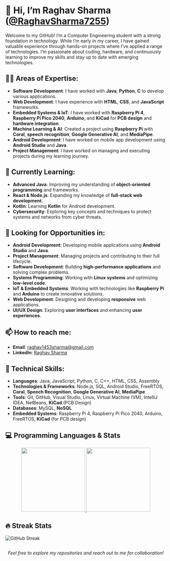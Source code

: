 # 👋 Hi, I’m **Raghav Sharma** ([@RaghavSharma7255](https://github.com/RaghavSharma7255))

Welcome to my GitHub! I’m a Computer Engineering student with a strong foundation in technology. While I’m early in my career, I have gained valuable experience through hands-on projects where I’ve applied a range of technologies. I’m passionate about coding, hardware, and continuously learning to improve my skills and stay up to date with emerging technologies.
## 👨‍💻 Areas of Expertise:
- **Software Development**: I have worked with **Java**, **Python**, **C** to develop various applications.
- **Web Development**: I have experience with **HTML**, **CSS**, and **JavaScript** frameworks.
- **Embedded Systems & IoT**: I have worked with **Raspberry Pi 4**, **Raspberry Pi Pico 2040**, **Arduino**, and **KiCad** for **PCB design** and **hardware integration**.
- **Machine Learning & AI**: Created a project using **Raspberry Pi** with **Coral**, **speech recognition**, **Google Generative AI**, and **MediaPipe**.
- **Android Development**: I have worked on mobile app development using **Android Studio** and **Java**.
- **Project Management**: I have worked on managing and executing projects during my learning journey.

## 🌱 Currently Learning:
- **Advanced Java**: Improving my understanding of **object-oriented programming** and frameworks.
- **React & Node.js**: Expanding my knowledge of **full-stack web development**.
- **Kotlin**: Learning **Kotlin** for Android development.
- **Cybersecurity**: Exploring key concepts and techniques to protect systems and networks from cyber threats.

## 💼 Looking for Opportunities in:
- **Android Development**: Developing mobile applications using **Android Studio** and **Java**.
- **Project Management**: Managing projects and contributing to their full lifecycle.
- **Software Development**: Building **high-performance applications** and solving complex problems.
- **Systems Programming**: Working with **Linux systems** and optimizing **low-level code**.
- **IoT & Embedded Systems**: Working with technologies like **Raspberry Pi** and **Arduino** to create innovative solutions.
- **Web Development**: Designing and developing **responsive** web applications.
- **UI/UX Design**: Exploring **user interfaces** and enhancing **user experiences**.

## 📫 How to reach me:
- **Email**: [raghav1453sharma@gmail.com](mailto:raghav1453sharma@gmail.com)
- **LinkedIn**: [Raghav Sharma](https://www.linkedin.com/in/raghav-sharma-a339aa248)

## 🔧 Technical Skills:
- **Languages**: Java, JavaScript, Python, C, C++, HTML, CSS, Assembly
- **Technologies & Frameworks**: Node.js, SQL, Android Studio, FreeRTOS, **Coral**, **Speech Recognition**, **Google Generative AI**, **MediaPipe**
- **Tools**: Git, GitHub, Visual Studio, Linux, Virtual Machine (VM), IntelliJ IDEA, NetBeans, **KiCad** (PCB Design)
- **Databases**: MySQL, **NoSQL**
- **Embedded Systems**: Raspberry Pi 4, Raspberry Pi Pico 2040, Arduino, FreeRTOS, **KiCad** (for PCB design)

  
## 💻 Programming Languages & Stats
<!-- Display Stats and Languages Side by Side -->
<p align="center">
  <a href="https://github.com/raghavsharma7255/github-readme-stats">
    <img height="200" src="https://github-readme-stats-three-drab-79.vercel.app/api?username=raghavsharma7255&theme=transparent&show_icons=true&rank_icon=github" />
  </a>

  <a href="https://github.com/raghavsharma7255/convoychat">
    <img height="200" src="https://github-readme-stats-three-drab-79.vercel.app/api/top-langs?username=raghavsharma7255&theme=transparent&layout=compact&langs_count=8&card_width=320" />
  </a>
</p>

<!-- Streak Stats -->
## 🔥  Streak Stats

![GitHub Streak](streak-stats.svg)

## 
<!-- Footer Section (Optional) -->
<p align="center">
  <em>Feel free to explore my repositories and reach out to me for collaboration!</em>
</p>


<!---
RaghavSharma7255/RaghavSharma7255 is a ✨ special ✨ repository because its `README.md` (this file) appears on your GitHub profile.
You can click the Preview link to take a look at your changes.
--->
